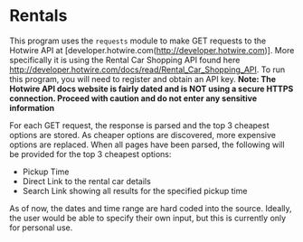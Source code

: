 # Rentals

This program uses the `requests` module to make GET requests to the Hotwire API at [developer.hotwire.com(http://developer.hotwire.com)]. More specifically it is using the Rental Car Shopping API found here http://developer.hotwire.com/docs/read/Rental_Car_Shopping_API. To run this program, you will need to register and obtain an API key. **Note: The Hotwire API docs website is fairly dated and is NOT using a secure HTTPS connection. Proceed with caution and do not enter any sensitive information**

For each GET request, the response is parsed and the top 3 cheapest options are stored. As cheaper options are discovered, more expensive options are replaced. When all pages have been parsed, the following will be provided for the top 3 cheapest options:

- Pickup Time
- Direct Link to the rental car details
- Search Link showing all results for the specified pickup time

As of now, the dates and time range are hard coded into the source. Ideally, the user would be able to specify their own input, but this is currently only for personal use.
